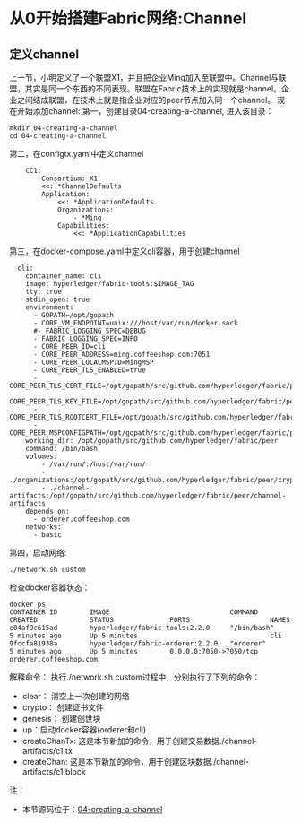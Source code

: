 # 从0开始搭建Fabric网络:Channel
## 定义channel
上一节，小明定义了一个联盟X1，并且把企业Ming加入至联盟中。Channel与联盟，其实是同一个东西的不同表现。联盟在Fabric技术上的实现就是channel。企业之间结成联盟，在技术上就是指企业对应的peer节点加入同一个channel。
现在开始添加channel:
第一，创建目录04-creating-a-channel, 进入该目录：
```
mkdir 04-creating-a-channel
cd 04-creating-a-channel
```

第二，在configtx.yaml中定义channel
```
    CC1:
        Consortium: X1
        <<: *ChannelDefaults
        Application:
            <<: *ApplicationDefaults
            Organizations:
                - *Ming
            Capabilities:
                <<: *ApplicationCapabilities
```
第三，在docker-compose.yaml中定义cli容器，用于创建channel
```
  cli:
    container_name: cli
    image: hyperledger/fabric-tools:$IMAGE_TAG
    tty: true
    stdin_open: true
    environment:
      - GOPATH=/opt/gopath
      - CORE_VM_ENDPOINT=unix:///host/var/run/docker.sock
      #- FABRIC_LOGGING_SPEC=DEBUG
      - FABRIC_LOGGING_SPEC=INFO
      - CORE_PEER_ID=cli
      - CORE_PEER_ADDRESS=ming.coffeeshop.com:7051
      - CORE_PEER_LOCALMSPID=MingMSP
      - CORE_PEER_TLS_ENABLED=true
      - CORE_PEER_TLS_CERT_FILE=/opt/gopath/src/github.com/hyperledger/fabric/peer/crypto/peerOrganizations/ming.coffeeshop.com/peers/peer0.ming.coffeeshop.com/tls/server.crt
      - CORE_PEER_TLS_KEY_FILE=/opt/gopath/src/github.com/hyperledger/fabric/peer/crypto/peerOrganizations/ming.coffeeshop.com/peers/peer0.ming.coffeeshop.com/tls/server.key
      - CORE_PEER_TLS_ROOTCERT_FILE=/opt/gopath/src/github.com/hyperledger/fabric/peer/crypto/peerOrganizations/ming.coffeeshop.com/peers/peer0.ming.coffeeshop.com/tls/ca.crt
      - CORE_PEER_MSPCONFIGPATH=/opt/gopath/src/github.com/hyperledger/fabric/peer/crypto/peerOrganizations/ming.coffeeshop.com/users/Admin@ming.coffeeshop.com/msp
    working_dir: /opt/gopath/src/github.com/hyperledger/fabric/peer
    command: /bin/bash
    volumes:
        - /var/run/:/host/var/run/
        - ./organizations:/opt/gopath/src/github.com/hyperledger/fabric/peer/crypto/
        - ./channel-artifacts:/opt/gopath/src/github.com/hyperledger/fabric/peer/channel-artifacts
    depends_on:
      - orderer.coffeeshop.com
    networks:
      - basic
```
第四，启动网络:
```
./network.sh custom
```
检查docker容器状态：
```
docker ps
CONTAINER ID        IMAGE                              COMMAND             CREATED             STATUS              PORTS                    NAMES
e04af9c615ad        hyperledger/fabric-tools:2.2.0     "/bin/bash"         5 minutes ago       Up 5 minutes                                 cli
9fccfa81938a        hyperledger/fabric-orderer:2.2.0   "orderer"           5 minutes ago       Up 5 minutes        0.0.0.0:7050->7050/tcp   orderer.coffeeshop.com
```

解释命令：
执行./network.sh custom过程中，分别执行了下列的命令：
- clear： 清空上一次创建的网络
- crypto： 创建证书文件
- genesis： 创建创世块
- up：启动docker容器(orderer和cli)
- createChanTx: 这是本节新加的命令，用于创建交易数据./channel-artifacts/c1.tx
- createChan: 这是本节新加的命令，用于创建区块数据./channel-artifacts/c1.block

注：
- 本节源码位于：[04-creating-a-channel](https://github.com/stephenwu2020/hfcoffeeshop/tree/master/04-creating-a-channel)